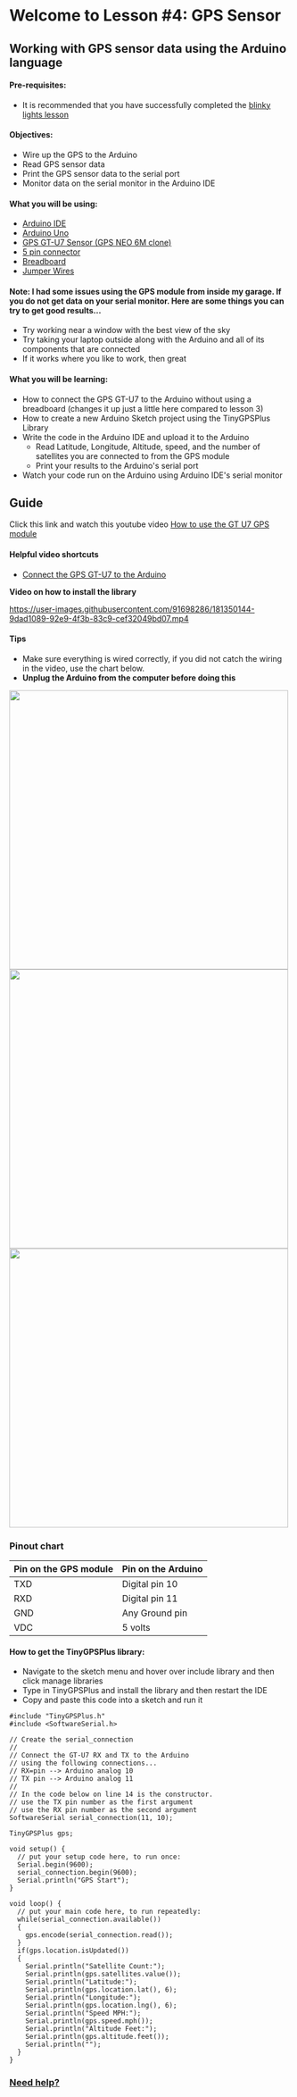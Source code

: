 # Welcome to Lesson #4: GPS Sensor

## Working with GPS sensor data using the Arduino language

#### Pre-requisites:
- It is recommended that you have successfully completed the [blinky lights lesson](https://github.com/StateFarm-STEM/pyinthesky/tree/main/lesson2#welcome-to-lesson-2)

#### Objectives:
- Wire up the GPS to the Arduino
- Read GPS sensor data
- Print the GPS sensor data to the serial port
- Monitor data on the serial monitor in the Arduino IDE

#### What you will be using:
- [Arduino IDE](https://github.com/StateFarm-STEM/hablogger/blob/main/c/arduino/lesson5/screenshots/arduino-ide.png)
- [Arduino Uno](https://github.com/StateFarm-STEM/hablogger/blob/main/c/arduino/lesson5/screenshots/arduino-uno-r3.png)
- [GPS GT-U7 Sensor (GPS NEO 6M clone)](https://github.com/StateFarm-STEM/hablogger/blob/main/c/arduino/lesson4/screenshots/gps-gt-u7.png)
- [5 pin connector](https://github.com/StateFarm-STEM/hablogger/blob/main/c/arduino/lesson4/screenshots/5-pin-connector.png)
- [Breadboard](https://github.com/StateFarm-STEM/hablogger/blob/main/c/arduino/lesson5/screenshots/breadboard.png)
- [Jumper Wires](https://github.com/StateFarm-STEM/hablogger/blob/main/c/arduino/lesson3/screenshots/1956-02.jpg)

#### Note: I had some issues using the GPS module from inside my garage. If you do not get data on your serial monitor. Here are some things you can try to get good results...<br>
- Try working near a window with the best view of the sky
- Try taking your laptop outside along with the Arduino and all of its components that are connected
- If it works where you like to work, then great

#### What you will be learning:
- How to connect the GPS GT-U7 to the Arduino without using a breadboard (changes it up just a little here compared to lesson 3)
- How to create a new Arduino Sketch project using the TinyGPSPlus Library
- Write the code in the Arduino IDE and upload it to the Arduino
  - Read Latitude, Longitude, Altitude, speed, and the number of satellites you are connected to from the GPS module
  - Print your results to the Arduino's serial port
- Watch your code run on the Arduino using Arduino IDE's serial monitor

## Guide
Click this link and watch this youtube video [How to use the GT U7 GPS module](https://youtu.be/7zw2ULu73DY)


#### Helpful video shortcuts
- [Connect the GPS GT-U7 to the Arduino](https://youtu.be/7zw2ULu73DY?t=54)

**Video on how to install the library**

https://user-images.githubusercontent.com/91698286/181350144-9dad1089-92e9-4f3b-83c9-cef32049bd07.mp4


#### Tips
- Make sure everything is wired correctly, if you did not catch the wiring in the video, use the chart below.
- **Unplug the Arduino from the computer before doing this**
<img src=https://github.com/StateFarm-STEM/hablogger/blob/main/c/arduino/lesson4/screenshots/GPSback.jpg width="500">
<img src=https://github.com/StateFarm-STEM/hablogger/blob/main/c/arduino/lesson4/screenshots/ArduinoBackGPS.jpg width="500">

<img src=https://github.com/StateFarm-STEM/hablogger/blob/main/c/arduino/lesson4/screenshots/ArdiunoFrountGPS.jpg width="500">


### Pinout chart

  **Pin on the GPS module** | **Pin on the Arduino**
  --------------- | --------------- 
  TXD   | Digital pin 10
  RXD   | Digital pin 11
  GND  | Any Ground pin 
  VDC   | 5 volts
  
  
  
#### How to get the TinyGPSPlus library:
- Navigate to the sketch menu and hover over include library and then click manage libraries
- Type in TinyGPSPlus and install the library and then restart the IDE
- Copy and paste this code into a sketch and run it
``` 
#include "TinyGPSPlus.h"
#include <SoftwareSerial.h>

// Create the serial_connection
//
// Connect the GT-U7 RX and TX to the Arduino
// using the following connections...
// RX=pin --> Arduino analog 10
// TX pin --> Arduino analog 11
//
// In the code below on line 14 is the constructor.
// use the TX pin number as the first argument
// use the RX pin number as the second argument
SoftwareSerial serial_connection(11, 10);

TinyGPSPlus gps;

void setup() {
  // put your setup code here, to run once:
  Serial.begin(9600);
  serial_connection.begin(9600);
  Serial.println("GPS Start");
}

void loop() {
  // put your main code here, to run repeatedly:
  while(serial_connection.available())
  {
    gps.encode(serial_connection.read());
  }
  if(gps.location.isUpdated())
  {
    Serial.println("Satellite Count:");
    Serial.println(gps.satellites.value());
    Serial.println("Latitude:");
    Serial.println(gps.location.lat(), 6);
    Serial.println("Longitude:");
    Serial.println(gps.location.lng(), 6);
    Serial.println("Speed MPH:");
    Serial.println(gps.speed.mph());
    Serial.println("Altitude Feet:");
    Serial.println(gps.altitude.feet());
    Serial.println("");
  }
}
  ```




### [Need help?](https://github.com/StateFarm-STEM/pyinthesky#need-some-help)

